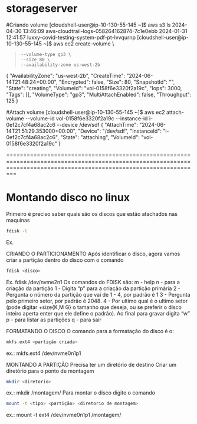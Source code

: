 # storageserver
#Criando volume 
[cloudshell-user@ip-10-130-55-145 ~]$ aws s3 ls
2024-04-30 13:46:09 aws-cloudtrail-logs-058264162874-7c1e0ebb
2024-01-31 12:41:57 luxxy-covid-testing-system-pdf-pt-lvvqurnp
[cloudshell-user@ip-10-130-55-145 ~]$ aws ec2 create-volume \
>     --volume-type gp3 \
>     --size 80 \
>     --availability-zone us-west-2b
{
    "AvailabilityZone": "us-west-2b",
    "CreateTime": "2024-06-14T21:48:24+00:00",
    "Encrypted": false,
    "Size": 80,
    "SnapshotId": "",
    "State": "creating",
    "VolumeId": "vol-0158f6e3320f2a19c",
    "Iops": 3000,
    "Tags": [],
    "VolumeType": "gp3",
    "MultiAttachEnabled": false,
    "Throughput": 125
}

#Attach volume
[cloudshell-user@ip-10-130-55-145 ~]$ aws ec2 attach-volume --volume-id vol-0158f6e3320f2a19c --instance-id i-0ef2c7cf4a68ac2c6 --device /dev/sdf
{
    "AttachTime": "2024-06-14T21:51:29.353000+00:00",
    "Device": "/dev/sdf",
    "InstanceId": "i-0ef2c7cf4a68ac2c6",
    "State": "attaching",
    "VolumeId": "vol-0158f6e3320f2a19c"
}

=====================================================================================================================================================================
# Montando disco no linux 

Primeiro é preciso saber quais são os discos que estão atachados nas maquinas
```bash
fdisk -l
```
Ex.

CRIANDO O PARTICIONAMENTO
Após identificar o disco, agora vamos criar a partição dentro do disco com o comando

```bash
fdisk <disco>
```
Ex. fdisk /dev/nvme2n1
Os comandos do FDISK são:
m - help
n - para a criação da partição
1 - Digita “p” para a criação da partição primária
2 - Pergunta o número da partição que vai de 1 - 4, por padrão é 1
3 - Pergunta pelo primeiro setor, por padrão é 2048.
4 - Por ultimo qual é o ultimo setor (pode digitar +size{K,M G} o tamanho que deseja, ou se preferir o disco inteiro aperta enter que ele define o padrão).
Ao final para gravar digita “w”
p - para listar as partições
q - para sair

FORMATANDO O DISCO
O comando para a formatação do disco é o:

```bash
mkfs.ext4 <partição criada>
```
ex.: mkfs.ext4 /dev/nvme0n1p1

MONTANDO A PARTIÇÃO
Precisa ter um diretório de destino
Criar um diretório para o ponto de montagem

```bash
mkdir <diretorio>
```
ex.: mkdir /montagem/
Para montar o disco digite o comando

```bash
mount -t <tipo> <partição> <diretorio de montagem>
```
ex.: mount -t ext4 /dev/nvme0n1p1 /montagem/
